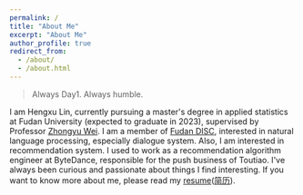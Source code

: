 ```yaml
---
permalink: /
title: "About Me"
excerpt: "About Me"
author_profile: true
redirect_from: 
  - /about/
  - /about.html
---
```


> Always Day1. Always humble.

I am Hengxu Lin, currently pursuing a master's degree in applied statistics at Fudan University (expected to graduate in 2023), supervised by Professor [Zhongyu Wei](http://www.sdspeople.fudan.edu.cn/zywei/). I am a member of [Fudan DISC](http://fudan-disc.com/), interested in natural language processing, especially dialogue system. Also, I am interested in recommendation system. I used to work as a recommendation algorithm engineer at ByteDance, responsible for the push business of Toutiao. I've always been curious and passionate about things I find interesting. If you want to know more about me, please read my [resume](../files/resume-english.pdf)([简历](../files/resume-chinese.pdf)).
